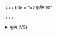 +++
title = "०२ इध्मेन त्वा"

+++
<details><summary>मूलम् (VS)</summary>

इ॒ध्मेन॑ त्वा जातवेदः स॒मिधा॑ वर्धयामसि। तथा॒ त्वम॒स्मान्व॑र्धय प्र॒जया॑ च॒ धने॑न च ॥
</details>